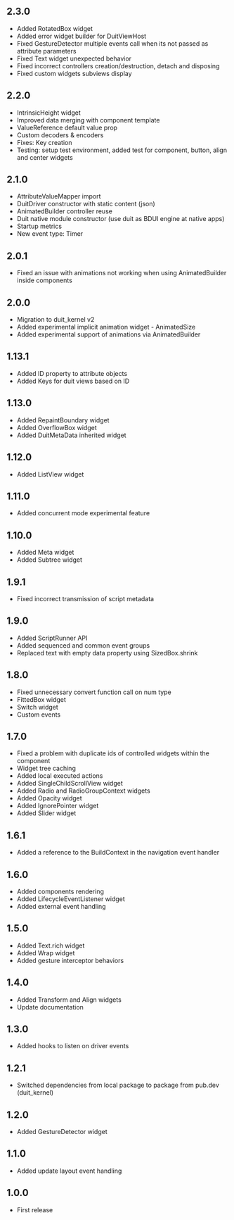 ## 2.3.0

- Added RotatedBox widget
- Added error widget builder for DuitViewHost
- Fixed GestureDetector multiple events call when its not passed as attribute parameters
- Fixed Text widget unexpected behavior
- Fixed incorrect controllers creation/destruction, detach and disposing
- Fixed custom widgets subviews display

## 2.2.0

- IntrinsicHeight widget
- Improved data merging with component template
- ValueReference default value prop
- Custom decoders & encoders
- Fixes: Key creation
- Testing: setup test environment, added test for component, button, align and center widgets

## 2.1.0

- AttributeValueMapper import
- DuitDriver constructor with static content (json)
- AnimatedBuilder controller reuse
- Duit native module constructor (use duit as BDUI engine at native apps)
- Startup metrics
- New event type: Timer

## 2.0.1

- Fixed an issue with animations not working when using AnimatedBuilder inside components

## 2.0.0

- Migration to duit_kernel v2
- Added experimental implicit animation widget - AnimatedSize
- Added experimental support of animations via AnimatedBuilder

## 1.13.1

- Added ID property to attribute objects
- Added Keys for duit views based on ID

## 1.13.0

- Added RepaintBoundary widget
- Added OverflowBox widget
- Added DuitMetaData inherited widget

## 1.12.0

- Added ListView widget

## 1.11.0

- Added concurrent mode experimental feature

## 1.10.0

- Added Meta widget
- Added Subtree widget

## 1.9.1

- Fixed incorrect transmission of script metadata

## 1.9.0

- Added ScriptRunner API
- Added sequenced and common event groups
- Replaced text with empty data property using SizedBox.shrink

## 1.8.0

- Fixed unnecessary convert function call on num type
- FittedBox widget
- Switch widget
- Custom events

## 1.7.0

- Fixed a problem with duplicate ids of controlled widgets within the component
- Widget tree caching
- Added local executed actions
- Added SingleChildScrollView widget
- Added Radio and RadioGroupContext widgets
- Added Opacity widget
- Added IgnorePointer widget
- Added Slider widget

## 1.6.1

- Added a reference to the BuildContext in the navigation event handler

## 1.6.0

- Added components rendering
- Added LifecycleEventListener widget
- Added external event handling

## 1.5.0

- Added Text.rich widget
- Added Wrap widget
- Added gesture interceptor behaviors

## 1.4.0

- Added Transform and Align widgets
- Update documentation

## 1.3.0

- Added hooks to listen on driver events

## 1.2.1

- Switched dependencies from local package to package from pub.dev (duit_kernel)

## 1.2.0

- Added GestureDetector widget

## 1.1.0

- Added update layout event handling

## 1.0.0

- First release